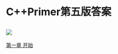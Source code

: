 # C++Primer第五版答案
![](http://a2.qpic.cn/psb?/V10WXPEX3obO4a/B9brEhyvPe3d72*NlZTA.hpIgJ3x9oklYlLMLvrAlNs!/b/dDwBAAAAAAAA&bo=QgGaAQAAAAARB.g!&rf=viewer_4)
---
[第一章  开始](./Chapter_1)
